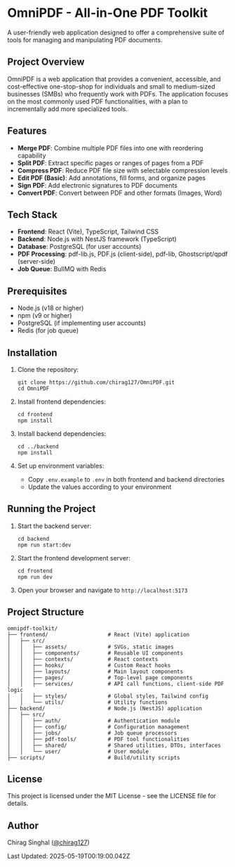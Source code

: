# OmniPDF - All-in-One PDF Toolkit

A user-friendly web application designed to offer a comprehensive suite of tools for managing and manipulating PDF documents.

## Project Overview

OmniPDF is a web application that provides a convenient, accessible, and cost-effective one-stop-shop for individuals and small to medium-sized businesses (SMBs) who frequently work with PDFs. The application focuses on the most commonly used PDF functionalities, with a plan to incrementally add more specialized tools.

## Features

-   **Merge PDF**: Combine multiple PDF files into one with reordering capability
-   **Split PDF**: Extract specific pages or ranges of pages from a PDF
-   **Compress PDF**: Reduce PDF file size with selectable compression levels
-   **Edit PDF (Basic)**: Add annotations, fill forms, and organize pages
-   **Sign PDF**: Add electronic signatures to PDF documents
-   **Convert PDF**: Convert between PDF and other formats (Images, Word)

## Tech Stack

-   **Frontend**: React (Vite), TypeScript, Tailwind CSS
-   **Backend**: Node.js with NestJS framework (TypeScript)
-   **Database**: PostgreSQL (for user accounts)
-   **PDF Processing**: pdf-lib.js, PDF.js (client-side), pdf-lib, Ghostscript/qpdf (server-side)
-   **Job Queue**: BullMQ with Redis

## Prerequisites

-   Node.js (v18 or higher)
-   npm (v9 or higher)
-   PostgreSQL (if implementing user accounts)
-   Redis (for job queue)

## Installation

1. Clone the repository:

    ```
    git clone https://github.com/chirag127/OmniPDF.git
    cd OmniPDF
    ```

2. Install frontend dependencies:

    ```
    cd frontend
    npm install
    ```

3. Install backend dependencies:

    ```
    cd ../backend
    npm install
    ```

4. Set up environment variables:
    - Copy `.env.example` to `.env` in both frontend and backend directories
    - Update the values according to your environment

## Running the Project

1. Start the backend server:

    ```
    cd backend
    npm run start:dev
    ```

2. Start the frontend development server:

    ```
    cd frontend
    npm run dev
    ```

3. Open your browser and navigate to `http://localhost:5173`

## Project Structure

```
omnipdf-toolkit/
├── frontend/                   # React (Vite) application
│   ├── src/
│   │   ├── assets/             # SVGs, static images
│   │   ├── components/         # Reusable UI components
│   │   ├── contexts/           # React contexts
│   │   ├── hooks/              # Custom React hooks
│   │   ├── layouts/            # Main layout components
│   │   ├── pages/              # Top-level page components
│   │   ├── services/           # API call functions, client-side PDF logic
│   │   ├── styles/             # Global styles, Tailwind config
│   │   └── utils/              # Utility functions
├── backend/                    # Node.js (NestJS) application
│   ├── src/
│   │   ├── auth/               # Authentication module
│   │   ├── config/             # Configuration management
│   │   ├── jobs/               # Job queue processors
│   │   ├── pdf-tools/          # PDF tool functionalities
│   │   ├── shared/             # Shared utilities, DTOs, interfaces
│   │   └── user/               # User module
├── scripts/                    # Build/utility scripts
```

## License

This project is licensed under the MIT License - see the LICENSE file for details.

## Author

Chirag Singhal ([@chirag127](https://github.com/chirag127))

Last Updated: 2025-05-19T00:19:00.042Z

